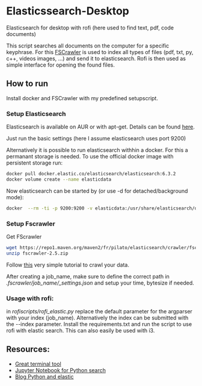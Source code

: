 # Elasticssearch-Desktop
Elasticsearch for desktop with rofi (here used to find text, pdf, code documents)

This script searches all documents on the computer for a specific keyphrase. For this [FSCrawler](https://github.com/dadoonet/fscrawler) is used to index all types of files (pdf, txt, py, c++, videos images, ...) and send it to elasticsearch.
Rofi is then used as simple interface for opening the found files.

## How to run
Install docker and FSCrawler with my predefined setupscript.

### Setup Elasticsearch
Elasticsearch is available on AUR or with apt-get. Details can be found [here](https://www.elastic.co/guide/en/elasticsearch/reference/current/setup.html).

Just run the basic settings (here I assume elasticsearch uses port 9200)

Alternatively it is possible to run elasticsearch withhin a docker. For this a permanant storage is needed.
To use the official docker image with persistent storage run:
```bash
docker pull docker.elastic.co/elasticsearch/elasticsearch:6.3.2
docker volume create --name elasticdata

```
Now elasticsearch can be started by (or use -d for detached/background mode):
```bash
docker  --rm -ti -p 9200:9200 -v elasticdata:/usr/share/elasticsearch/data elasticsearch
```

### Setup Fscrawler
Get FScrawler
```bash
wget https://repo1.maven.org/maven2/fr/pilato/elasticsearch/crawler/fscrawler/2.5/fscrawler-2.5.zip
unzip fscrawler-2.5.zip
```
Follow [this](https://fscrawler.readthedocs.io/en/fscrawler-2.5/user/getting_started.html) very simple tutorial to crawl your data. 

After creating a job_name, make sure to define the correct path in *.fscrawler/job_name/_settings.json* and setup your time, bytesize if needed.

### Usage with rofi:
in *rofiscripts/rofi_elastic.py* replace the default parameter for the argparser with your index (job_name). Alternatively the index can be submitted with the --index parameter.
Install the requirements.txt and run the script to use rofi with elastic search. This can also easily be used with i3.

## Resources:
- [Great terminal tool](https://github.com/kipfstuhl/fssearch)
- [Jupyter Notebook for Python search](https://github.com/ernestorx/es-swapi-test/blob/master/ES%20notebook.ipynb)
- [Blog Python and elastic](https://tryolabs.com/blog/2015/02/17/python-elasticsearch-first-steps/)
